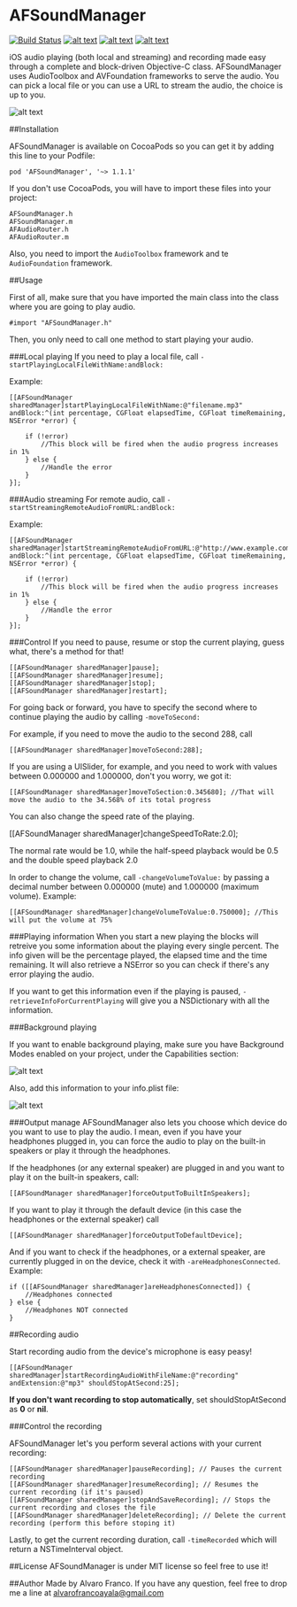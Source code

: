 AFSoundManager
==============

[![Build Status](https://travis-ci.org/AlvaroFranco/AFSoundManager.svg?branch=master)](https://travis-ci.org/AlvaroFranco/AFSoundManager)
[![alt text](https://cocoapod-badges.herokuapp.com/v/AFSoundManager/badge.png "")]()
[![alt text](https://cocoapod-badges.herokuapp.com/p/AFSoundManager/badge.png "")]()
[![alt text](https://camo.githubusercontent.com/f513623dcee61532125032bbf1ddffda06ba17c7/68747470733a2f2f676f2d736869656c64732e6865726f6b756170702e636f6d2f6c6963656e73652d4d49542d626c75652e706e67 "")]()

iOS audio playing (both local and streaming) and recording made easy through a complete and block-driven Objective-C class. AFSoundManager uses AudioToolbox and AVFoundation frameworks to serve the audio. You can pick a local file or you can use a URL to stream the audio, the choice is up to you.

![alt text](https://raw.github.com/AlvaroFranco/AFSoundManager/master/preview.png "Preview")

##Installation

AFSoundManager is available on CocoaPods so you can get it by adding this line to your Podfile:

	pod 'AFSoundManager', '~> 1.1.1'

If you don't use CocoaPods, you will have to import these files into your project:

	AFSoundManager.h
	AFSoundManager.m
	AFAudioRouter.h
	AFAudioRouter.m

Also, you need to import the ```AudioToolbox``` framework and te ```AudioFoundation``` framework.

##Usage

First of all, make sure that you have imported the main class into the class where you are going to play audio.

	#import "AFSoundManager.h"

Then, you only need to call one method to start playing your audio.

###Local playing
If you need to play a local file, call ```-startPlayingLocalFileWithName:andBlock:```

Example:

	[[AFSoundManager sharedManager]startPlayingLocalFileWithName:@"filename.mp3" andBlock:^(int percentage, CGFloat elapsedTime, CGFloat timeRemaining, NSError *error) {

        if (!error)
        	//This block will be fired when the audio progress increases in 1%
        } else {
        	//Handle the error
        }
    }];

###Audio streaming
For remote audio, call ```-startStreamingRemoteAudioFromURL:andBlock:```

Example:

	[[AFSoundManager sharedManager]startStreamingRemoteAudioFromURL:@"http://www.example.com/audio/file.mp3" andBlock:^(int percentage, CGFloat elapsedTime, CGFloat timeRemaining, NSError *error) {

        if (!error)
        	//This block will be fired when the audio progress increases in 1%
        } else {
        	//Handle the error
        }
    }];

###Control
If you need to pause, resume or stop the current playing, guess what, there's a method for that!

	[[AFSoundManager sharedManager]pause];
	[[AFSoundManager sharedManager]resume];
	[[AFSoundManager sharedManager]stop];
	[[AFSoundManager sharedManager]restart];

For going back or forward, you have to specify the second where to continue playing the audio by calling ```-moveToSecond:```

For example, if you need to move the audio to the second 288, call

	[[AFSoundManager sharedManager]moveToSecond:288];

If you are using a UISlider, for example, and you need to work with values between 0.000000 and 1.000000, don't you worry, we got it:

	[[AFSoundManager sharedManager]moveToSection:0.345680]; //That will move the audio to the 34.568% of its total progress

You can also change the speed rate of the playing.

   [[AFSoundManager sharedManager]changeSpeedToRate:2.0];

The normal rate would be 1.0, while the half-speed playback would be 0.5 and the double speed playback 2.0

In order to change the volume, call ```-changeVolumeToValue:``` by passing a decimal number between 0.000000 (mute) and 1.000000 (maximum volume). Example:

	[[AFSoundManager sharedManager]changeVolumeToValue:0.750000]; //This will put the volume at 75%

###Playing information
When you start a new playing the blocks will retreive you some information about the playing every single percent. The info given will be the percentage played, the elapsed time and the time remaining. It will also retrieve a NSError so you can check if there's any error playing the audio.

If you want to get this information even if the playing is paused, ```-retrieveInfoForCurrentPlaying``` will give you a NSDictionary with all the information.

###Background playing

If you want to enable background playing, make sure you have Background Modes enabled on your project, under the Capabilities section:

![alt text](https://raw.github.com/AlvaroFranco/AFSoundManager/master/background.png "")

Also, add this information to your info.plist file:

![alt text](https://raw.github.com/AlvaroFranco/AFSoundManager/master/plist.png "")

###Output manage
AFSoundManager also lets you choose which device do you want to use to play the audio. I mean, even if you have your headphones plugged in, you can force the audio to play on the built-in speakers or play it through the headphones.

If the headphones (or any external speaker) are plugged in and you want to play it on the built-in speakers, call:

	[[AFSoundManager sharedManager]forceOutputToBuiltInSpeakers];

If you want to play it through the default device (in this case the headphones or the external speaker) call

	[[AFSoundManager sharedManager]forceOutputToDefaultDevice];

And if you want to check if the headphones, or a external speaker, are currently plugged in on the device, check it with ```-areHeadphonesConnected```. Example:

	if ([[AFSoundManager sharedManager]areHeadphonesConnected]) {
		//Headphones connected
	} else {
		//Headphones NOT connected
	}

##Recording audio

Start recording audio from the device's microphone is easy peasy!

	[[AFSoundManager sharedManager]startRecordingAudioWithFileName:@"recording" andExtension:@"mp3" shouldStopAtSecond:25];

**If you don't want recording to stop automatically**, set shouldStopAtSecond as **0** or **nil**.

###Control the recording

AFSoundManager let's you perform several actions with your current recording:

	[[AFSoundManager sharedManager]pauseRecording]; // Pauses the current recording
    [[AFSoundManager sharedManager]resumeRecording]; // Resumes the current recording (if it's paused)
    [[AFSoundManager sharedManager]stopAndSaveRecording]; // Stops the current recording and closes the file
    [[AFSoundManager sharedManager]deleteRecording]; // Delete the current recording (perform this before stoping it)

Lastly, to get the current recording duration, call ```-timeRecorded``` which will return a NSTimeInterval object.

##License
AFSoundManager is under MIT license so feel free to use it!

##Author
Made by Alvaro Franco. If you have any question, feel free to drop me a line at [alvarofrancoayala@gmail.com](mailto:alvarofrancoayala@gmail.com)